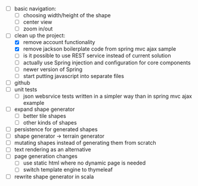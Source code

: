 - [ ] basic navigation:
  - [ ] choosing width/height of the shape
  - [ ] center view
  - [ ] zoom in/out
- [ ] clean up the project:
  - [x] remove account functionality
  - [x] remove jackson boilerplate code from spring mvc ajax sample
  - [ ] is it possible to use REST service instead of current solution
  - [ ] actually use Spring injection and configuration for core components
  - [ ] newer version of Spring
  - [ ] start putting javascript into separate files
- [ ] github
- [ ] unit tests
  - [ ] json websrvice tests written in a simpler way than in spring mvc ajax example
- [ ] expand shape generator
  - [ ] better tile shapes
  - [ ] other kinds of shapes
- [ ] persistence for generated shapes
- [ ] shape generator -> terrain generator
- [ ] mutating shapes instead of generating them from scratch
- [ ] text rendering as an alternative
- [ ] page generation changes
  - [ ] use static html where no dynamic page is needed
  - [ ] switch template engine to thymeleaf
- [ ] rewrite shape generator in scala
